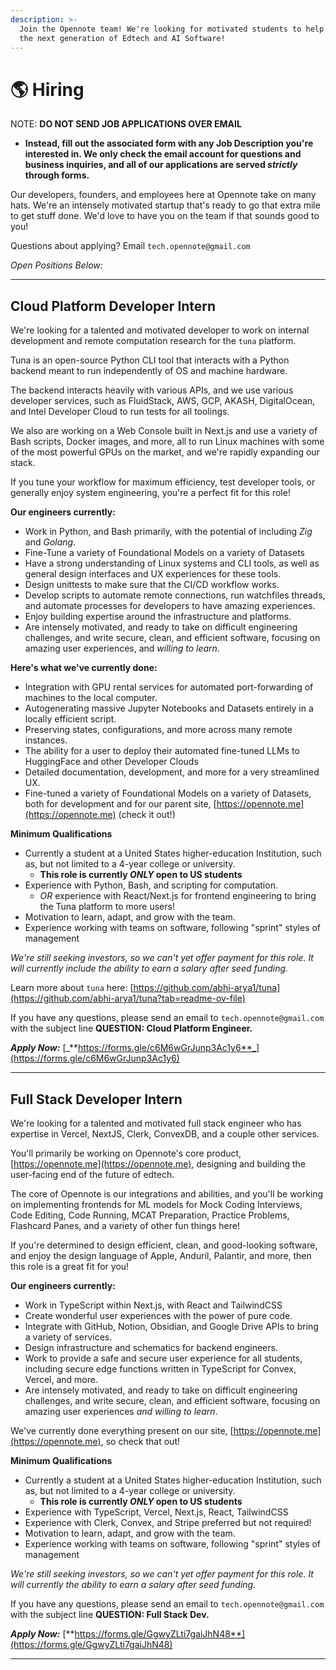 ```yaml
---
description: >-
  Join the Opennote team! We're looking for motivated students to help us build
  the next generation of Edtech and AI Software!
---
```


# 🌎 Hiring

NOTE: **DO NOT SEND JOB APPLICATIONS OVER EMAIL**

* **Instead, fill out the associated form with any Job Description you're interested in. We only check the email account for questions and business inquiries, and all of our applications are served **_**strictly**_** through forms.**&#x20;

Our developers, founders, and employees here at Opennote take on many hats. We're an intensely motivated startup that's ready to go that extra mile to get stuff done. We'd love to have you on the team if that sounds good to you!

Questions about applying? Email `tech.opennote@gmail.com`

_Open Positions Below:_&#x20;

***

## Cloud Platform Developer Intern

We're looking for a talented and motivated developer to work on internal development and remote computation research for the `tuna` platform.&#x20;

Tuna is an open-source Python CLI tool that interacts with a Python backend meant to run independently of OS and machine hardware.&#x20;

The backend interacts heavily with various APIs, and we use various developer services, such as FluidStack, AWS, GCP, AKASH, DigitalOcean, and Intel Developer Cloud to run tests for all toolings.

We also are working on a Web Console built in Next.js and use a variety of Bash scripts, Docker images, and more, all to run Linux machines with some of the most powerful GPUs on the market, and we're rapidly expanding our stack.

If you tune your workflow for maximum efficiency, test developer tools, or generally enjoy system engineering, you're a perfect fit for this role!

**Our engineers currently:**

* Work in Python, and Bash primarily, with the potential of including _Zig_ and _Golang._
* Fine-Tune a variety of Foundational Models on a variety of Datasets&#x20;
* Have a strong understanding of Linux systems and CLI tools, as well as general design interfaces and UX experiences for these tools. &#x20;
* Design unittests to make sure that the CI/CD workflow works.&#x20;
* Develop scripts to automate remote connections, run watchfiles threads, and automate processes for developers to have amazing experiences.&#x20;
* Enjoy building expertise around the infrastructure and platforms.&#x20;
* Are intensely motivated, and ready to take on difficult engineering challenges, and write secure, clean, and efficient software, focusing on amazing user experiences, and _willing to learn_.

**Here's what we've currently done:**&#x20;

* Integration with GPU rental services for automated port-forwarding of machines to the local computer.&#x20;
* Autogenerating massive Jupyter Notebooks and Datasets entirely in a locally efficient script.&#x20;
* Preserving states, configurations, and more across many remote instances.&#x20;
* The ability for a user to deploy their automated fine-tuned LLMs to HuggingFace and other Developer Clouds
* Detailed documentation, development, and more for a very streamlined UX.&#x20;
* Fine-tuned a variety of Foundational Models on a variety of Datasets, both for development and for our parent site, [https://opennote.me](https://opennote.me) (check it out!)

**Minimum Qualifications**&#x20;

* Currently a student at a United States higher-education Institution, such as, but not limited to a 4-year college or university.
  * **This role is currently **_**ONLY**_** open to US students**
* Experience with Python, Bash, and scripting for computation.&#x20;
  * _OR_ experience with React/Next.js for frontend engineering to bring the Tuna platform to more users!
* Motivation to learn, adapt, and grow with the team.&#x20;
* Experience working with teams on software, following "sprint" styles of management

_We're still seeking investors, so we can't yet offer payment for this role. It will currently include the ability to earn a salary after seed funding._&#x20;

Learn more about `tuna` here: [https://github.com/abhi-arya1/tuna](https://github.com/abhi-arya1/tuna?tab=readme-ov-file)

If you have any questions, please send an email to `tech.opennote@gmail.com` with the subject line  **QUESTION: Cloud Platform Engineer.**&#x20;

_**Apply Now:**_ [_**https://forms.gle/c6M6wGrJunp3Ac1y6**_](https://forms.gle/c6M6wGrJunp3Ac1y6)



***



## Full Stack Developer Intern

We're looking for a talented and motivated full stack engineer who has expertise in Vercel, NextJS, Clerk, ConvexDB, and a couple other services.&#x20;

You'll primarily be working on Opennote's core product, [https://opennote.me](https://opennote.me), designing and building the user-facing end of the future of edtech.

The core of Opennote is our integrations and abilities, and you'll be working on implementing frontends for ML models for Mock Coding Interviews, Code Editing, Code Running, MCAT Preparation, Practice Problems, Flashcard Panes, and a variety of other fun things here!

If you're determined to design efficient, clean, and good-looking software, and enjoy the design language of Apple, Anduril, Palantir, and more, then this role is a great fit for you!

**Our engineers currently:**

* Work in TypeScript within Next.js, with React and TailwindCSS
* Create wonderful user experiences with the power of pure code.&#x20;
* Integrate with GitHub, Notion, Obsidian, and Google Drive APIs to bring a variety of services.&#x20;
* Design infrastructure and schematics for backend engineers.&#x20;
* Work to provide a safe and secure user experience for all students, including secure edge functions written in TypeScript for Convex, Vercel, and more.&#x20;
* Are intensely motivated, and ready to take on difficult engineering challenges, and write secure, clean, and efficient software, focusing on amazing user experiences _and willing to learn_.

We've currently done everything present on our site, [https://opennote.me](https://opennote.me), so check that out!

**Minimum Qualifications**&#x20;

* Currently a student at a United States higher-education Institution, such as, but not limited to a 4-year college or university.
  * **This role is currently **_**ONLY**_** open to US students**
* Experience with TypeScript, Vercel, Next.js, React, TailwindCSS
* Experience with Clerk, Convex, and Stripe preferred but not required!
* Motivation to learn, adapt, and grow with the team.&#x20;
* Experience working with teams on software, following "sprint" styles of management

_We're still seeking investors, so we can't yet offer payment for this role. It will currently the ability to earn a salary after seed funding._&#x20;

If you have any questions, please send an email to `tech.opennote@gmail.com` with the subject line  **QUESTION: Full Stack Dev.**&#x20;

_**Apply Now:**_ [**https://forms.gle/GgwyZLti7gaiJhN48**](https://forms.gle/GgwyZLti7gaiJhN48)



***

